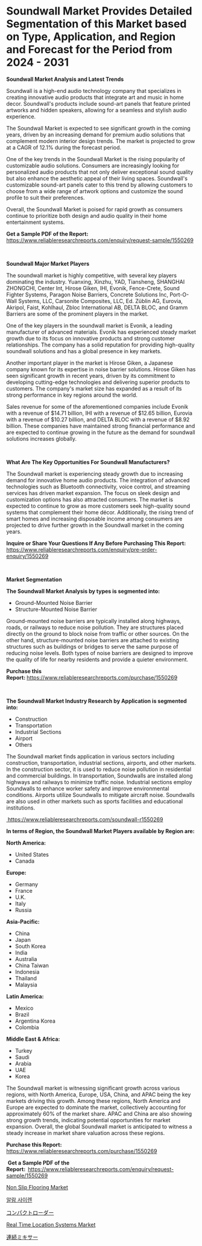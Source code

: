 <p><h1>Soundwall Market Provides Detailed Segmentation of this Market based on Type, Application, and Region and Forecast for the Period from 2024 - 2031</h1></p><p><strong>Soundwall Market Analysis and Latest Trends</strong></p>
<p><p>Soundwall is a high-end audio technology company that specializes in creating innovative audio products that integrate art and music in home decor. Soundwall's products include sound-art panels that feature printed artworks and hidden speakers, allowing for a seamless and stylish audio experience.</p><p>The Soundwall Market is expected to see significant growth in the coming years, driven by an increasing demand for premium audio solutions that complement modern interior design trends. The market is projected to grow at a CAGR of 12.1% during the forecast period.</p><p>One of the key trends in the Soundwall Market is the rising popularity of customizable audio solutions. Consumers are increasingly looking for personalized audio products that not only deliver exceptional sound quality but also enhance the aesthetic appeal of their living spaces. Soundwall's customizable sound-art panels cater to this trend by allowing customers to choose from a wide range of artwork options and customize the sound profile to suit their preferences.</p><p>Overall, the Soundwall Market is poised for rapid growth as consumers continue to prioritize both design and audio quality in their home entertainment systems.</p></p>
<p><strong>Get a Sample PDF of the Report:&nbsp;</strong> <a href="https://www.reliableresearchreports.com/enquiry/request-sample/1550269">https://www.reliableresearchreports.com/enquiry/request-sample/1550269</a></p>
<p>&nbsp;</p>
<p><strong>Soundwall Major Market Players</strong></p>
<p><p>The soundwall market is highly competitive, with several key players dominating the industry. Yuanxing, Xinzhu, YAD, Tiansheng, SHANGHAI ZHONGCHI, Center Int, Hirose Giken, IHI, Evonik, Fence-Crete, Sound Fighter Systems, Paragon Noise Barriers, Concrete Solutions Inc, Port-O-Wall Systems, LLC, Carsonite Composites, LLC, Ed. Züblin AG, Eurovia, Akripol, Faist, Kohlhaul, Zbloc International AB, DELTA BLOC, and Gramm Barriers are some of the prominent players in the market.</p><p>One of the key players in the soundwall market is Evonik, a leading manufacturer of advanced materials. Evonik has experienced steady market growth due to its focus on innovative products and strong customer relationships. The company has a solid reputation for providing high-quality soundwall solutions and has a global presence in key markets.</p><p>Another important player in the market is Hirose Giken, a Japanese company known for its expertise in noise barrier solutions. Hirose Giken has seen significant growth in recent years, driven by its commitment to developing cutting-edge technologies and delivering superior products to customers. The company's market size has expanded as a result of its strong performance in key regions around the world.</p><p>Sales revenue for some of the aforementioned companies include Evonik with a revenue of $14.71 billion, IHI with a revenue of $12.65 billion, Eurovia with a revenue of $10.27 billion, and DELTA BLOC with a revenue of $8.92 billion. These companies have maintained strong financial performance and are expected to continue growing in the future as the demand for soundwall solutions increases globally.</p></p>
<p>&nbsp;</p>
<p><strong>What Are The Key Opportunities For Soundwall Manufacturers?</strong></p>
<p><p>The Soundwall market is experiencing steady growth due to increasing demand for innovative home audio products. The integration of advanced technologies such as Bluetooth connectivity, voice control, and streaming services has driven market expansion. The focus on sleek design and customization options has also attracted consumers. The market is expected to continue to grow as more customers seek high-quality sound systems that complement their home décor. Additionally, the rising trend of smart homes and increasing disposable income among consumers are projected to drive further growth in the Soundwall market in the coming years.</p></p>
<p><strong>Inquire or Share Your Questions If Any Before Purchasing This Report:</strong> <a href="https://www.reliableresearchreports.com/enquiry/pre-order-enquiry/1550269">https://www.reliableresearchreports.com/enquiry/pre-order-enquiry/1550269</a></p>
<p>&nbsp;</p>
<p><strong>Market Segmentation</strong></p>
<p><strong>The Soundwall Market Analysis by types is segmented into:</strong></p>
<p><ul><li>Ground-Mounted Noise Barrier</li><li>Structure-Mounted Noise Barrier</li></ul></p>
<p><p>Ground-mounted noise barriers are typically installed along highways, roads, or railways to reduce noise pollution. They are structures placed directly on the ground to block noise from traffic or other sources. On the other hand, structure-mounted noise barriers are attached to existing structures such as buildings or bridges to serve the same purpose of reducing noise levels. Both types of noise barriers are designed to improve the quality of life for nearby residents and provide a quieter environment.</p></p>
<p><strong>Purchase this Report:&nbsp;</strong><a href="https://www.reliableresearchreports.com/purchase/1550269">https://www.reliableresearchreports.com/purchase/1550269</a></p>
<p>&nbsp;</p>
<p><strong>The Soundwall Market Industry Research by Application is segmented into:</strong></p>
<p><ul><li>Construction</li><li>Transportation</li><li>Industrial Sections</li><li>Airport</li><li>Others</li></ul></p>
<p><p>The Soundwall market finds application in various sectors including construction, transportation, industrial sections, airports, and other markets. In the construction sector, it is used to reduce noise pollution in residential and commercial buildings. In transportation, Soundwalls are installed along highways and railways to minimize traffic noise. Industrial sections employ Soundwalls to enhance worker safety and improve environmental conditions. Airports utilize Soundwalls to mitigate aircraft noise. Soundwalls are also used in other markets such as sports facilities and educational institutions.</p></p>
<p><a href="https://www.reliableresearchreports.com/soundwall-r1550269">&nbsp;https://www.reliableresearchreports.com/soundwall-r1550269</a></p>
<p><strong>In terms of Region, the Soundwall Market Players available by Region are:</strong></p>
<p>
    <p> <strong> North America: </strong>
        <ul>
            <li>United States</li>
            <li>Canada</li>
        </ul>
        </p> 
    <p> <strong> Europe: </strong>
        <ul>
            <li>Germany</li>
            <li>France</li>
            <li>U.K.</li>
            <li>Italy</li>
            <li>Russia</li>
        </ul>
        </p> 
    <p> <strong> Asia-Pacific: </strong>
        <ul>
            <li>China</li>
            <li>Japan</li>
            <li>South Korea</li>
            <li>India</li>
            <li>Australia</li>
            <li>China Taiwan</li>
            <li>Indonesia</li>
            <li>Thailand</li>
            <li>Malaysia</li>
        </ul>
        </p> 
    <p> <strong> Latin America: </strong>
        <ul>
            <li>Mexico</li>
            <li>Brazil</li>
            <li>Argentina Korea</li>
            <li>Colombia</li>
        </ul>
        </p> 
    <p> <strong> Middle East & Africa: </strong>
        <ul>
            <li>Turkey</li>
            <li>Saudi</li>
            <li>Arabia</li>
            <li>UAE</li>
            <li>Korea</li>
        </ul>
    </p>
    </p>
<p><p>The Soundwall market is witnessing significant growth across various regions, with North America, Europe, USA, China, and APAC being the key markets driving this growth. Among these regions, North America and Europe are expected to dominate the market, collectively accounting for approximately 60% of the market share. APAC and China are also showing strong growth trends, indicating potential opportunities for market expansion. Overall, the global Soundwall market is anticipated to witness a steady increase in market share valuation across these regions.</p></p>
<p><strong>Purchase this Report: </strong><a href="https://www.reliableresearchreports.com/purchase/1550269">https://www.reliableresearchreports.com/purchase/1550269</a></p>
<p>&nbsp;<strong>Get a Sample PDF of the Report:&nbsp;&nbsp;</strong><a href="https://www.reliableresearchreports.com/enquiry/request-sample/1550269">https://www.reliableresearchreports.com/enquiry/request-sample/1550269</a></p>
<p><strong></strong></p>
<p><p><a href="https://issuu.com/reportprime-2/docs/non-slip-flooring-market-size-2030.pptx">Non Slip Flooring Market</a></p><p><a href="https://github.com/vsckjg50460/Market-Research-Report-List-1/blob/main/659306632880.md">알람 사이렌</a></p><p><a href="https://github.com/andym141978/Market-Research-Report-List-1/blob/main/781793735853.md">コンパクトローダー</a></p><p><a href="https://github.com/joannagoyvaerts/Market-Research-Report-List-2/blob/main/real-time-location-systems-market.md">Real Time Location Systems Market</a></p><p><a href="https://github.com/EstelWisozk1/Market-Research-Report-List-1/blob/main/609768735852.md">連続ミキサー</a></p></p>